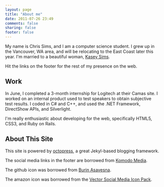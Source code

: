 ```yaml
---
layout: page
title: "About me"
date: 2011-07-26 23:49
comments: false
sharing: false
footer: false
---
```


My name is Chris Sims, and I am a computer science student.  I grew up in the Vancouver, WA area, and will be relocating to the
East Coast later this year.  I'm married to a beautiful woman, [Kasey Sims][1].

Hit the links on the footer for the rest of my presence on the web.


## Work

In June, I completed a 3-month internship for Logitech at their Camas site.  I worked on an internal product
used to test speakers to obtain subjective test results.  I coded in C# and C++, and used the .NET Framework,
DirectShow APIs, and Silverlight.

I'm really enthusiastic about developing for the web, specifically HTML5, CSS3, and Ruby on
Rails.

## About This Site

This site is powered by [octopress][2], a great Jekyl-based blogging framework.

The social media links in the footer are borrowed from [Komodo Media][3].

The github icon was borrowed from [Burin Asavesna][4].

The amazon icon was borrowed from the [Vector Social Media Icon Pack][5].

[1]: https://www.facebook.com/profile.php?id=25907126
[2]: http://octopress.org
[3]: http://www.komodomedia.com
[4]: http://helloburin.com/2010/09/20/github-social-icon/
[5]: http://icondock.com/free/vector-social-media-icons
